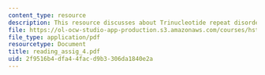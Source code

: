 ```yaml
---
content_type: resource
description: This resource discusses about Trinucleotide repeat disorders.
file: https://ol-ocw-studio-app-production.s3.amazonaws.com/courses/hst-161-molecular-biology-and-genetics-in-modern-medicine-fall-2007/2f9516b4dfa44facd9b3306da1840e2a_reading_assig_4.pdf
file_type: application/pdf
resourcetype: Document
title: reading_assig_4.pdf
uid: 2f9516b4-dfa4-4fac-d9b3-306da1840e2a
---
```

